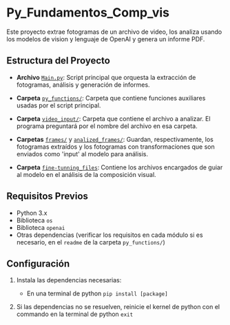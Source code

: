 
# Py_Fundamentos_Comp_vis

Este proyecto extrae fotogramas de un archivo de video, los analiza usando los modelos de vision y lenguaje de OpenAI y genera un informe PDF.

## Estructura del Proyecto


- **Archivo** [`Main.py`](Main.py): Script principal que orquesta la extracción de fotogramas, análisis y generación de informes.
- **Carpeta** [`py_functions/`](py_functions/): Carpeta que contiene funciones auxiliares usadas por el script principal.

- **Carpeta** [`video_input/`](video_input/): Carpeta que contiene el archivo a analizar. El programa preguntará por el nombre del archivo en esa carpeta.

- **Carpetas** [`frames/`](frames/) y [`analized_frames/`](analized_frames/): Guardan, respectivamente, los fotogramas extraídos y los fotogramas con transformaciones que son enviados como 'input' al modelo para análisis.

- **Carpeta** [`fine-tunning_files`](fine-tunning_files): Contiene los archivos encargados de guiar al modelo en el análisis de la composición visual.


## Requisitos Previos

- Python 3.x
- Biblioteca `os`
- Biblioteca `openai`
- Otras dependencias (verificar los requisitos en cada módulo si es necesario, en el `readme` de la carpeta `py_functions/`)

## Configuración

1. Instala las dependencias necesarias:
    - En una terminal de python `pip install [package]`

2. Si las dependencias no se resuelven, reinicie el kernel de python con el commando en la terminal de python `exit`
   